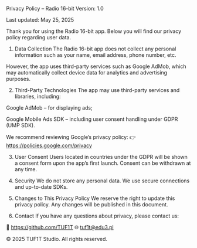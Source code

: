 Privacy Policy – Radio 16-bit
Version: 1.0

Last updated: May 25, 2025

Thank you for using the Radio 16-bit app. Below you will find our privacy policy regarding user data.

1. Data Collection
The Radio 16-bit app does not collect any personal information such as your name, email address, phone number, etc.

However, the app uses third-party services such as Google AdMob, which may automatically collect device data for analytics and advertising purposes.

2. Third-Party Technologies
The app may use third-party services and libraries, including:

Google AdMob – for displaying ads;

Google Mobile Ads SDK – including user consent handling under GDPR (UMP SDK).

We recommend reviewing Google’s privacy policy:
👉 https://policies.google.com/privacy

3. User Consent
Users located in countries under the GDPR will be shown a consent form upon the app’s first launch. Consent can be withdrawn at any time.

4. Security
We do not store any personal data. We use secure connections and up-to-date SDKs.

5. Changes to This Privacy Policy
We reserve the right to update this privacy policy. Any changes will be published in this document.

6. Contact
If you have any questions about privacy, please contact us:

📧 https://github.com/TUF1T
🌐 tuf1t@edu3.pl

© 2025 TUF1T Studio. All rights reserved.
